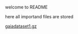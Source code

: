 welcome to README

here all importand files are stored

[gaiadataset1.gz](https://github.com/magnus-e/magnus-e/files/9414652/gaiadataset1.gz)
